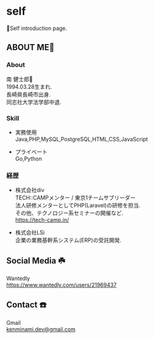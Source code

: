 # self
🐾Self introduction page.

## ABOUT ME🐾<br>

### About
南 健士郎🐶<br>
1994.03.28生まれ.<br>
長崎県長崎市出身.<br>
同志社大学法学部中退.<br>

### Skill
* 実務使用<br>
Java,PHP,MySQL,PostgreSQL,HTML,CSS,JavaScript

* プライベート<br>
Go,Python

### 経歴
* 株式会社div<br>
TECH::CAMPメンター / 東京1チームサブリーダー<br>
法人研修メンターとしてPHP(Laravel)の研修を担当.<br>
その他、テクノロジー系セミナーの開催など.<br>
https://tech-camp.in/<br>

* 株式会社LSi<br>
企業の業務基幹系システム(ERP)の受託開発.<br>

## Social Media ☘️<br>
Wantedly<br>
https://www.wantedly.com/users/21969437<br>


## Contact ☎️<br>
Gmail<br>
kenminami.dev@gmail.com
